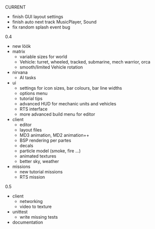 CURRENT

- finish GUI layout settings
- finish auto next track MusicPlayer, Sound
- fix random splash event bug

0.4

- new löök
- matrix
    * variable sizes for world
    * Vehicle: turret, wheeled, tracked, submarine, mech warrior, orca
    * smooth/limited Vehicle rotation
- nirvana
    * AI tasks
- ui
    * settings for icon sizes, bar colours, bar line widths
    * options menu
    * tutorial tips
    * advanced HUD for mechanic units and vehicles
    * RTS interface
    * more advanced build menu for editor
- client
    * editor
    * layout files
    * MD3 animation, MD2 animation++
    * BSP rendering per partes
    * decals
    * particle model (smoke, fire ...)
    * animated textures
    * better sky, weather
- missions
    * new tutorial missions
    * RTS mission

0.5

- client
    * networking
    * video to texture
- unittest
    * write missing tests
- documentation
